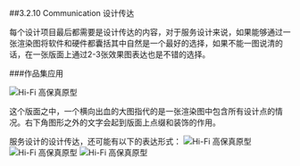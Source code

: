 ##3.2.10 Communication 设计传达


每个设计项目最后都需要是设计传达的内容，对于服务设计来说，如果能够通过一张渲染图将软件和硬件都囊括其中自然是一个最好的选择，如果不能一图说清的话，在一张版面上通过2-3张效果图表达也是不错的选择。



###作品集应用



![Hi-Fi 高保真原型](http://kitpic.makebi.net/id/ued/1-21.jpg)

这个版面之中，一个横向出血的大图指代的是一张渲染图中包含所有设计点的情况。右下角图形之外的文字会起到版面上点缀和装饰的作用。

服务设计的设计传达，还可能有以下的表达形式：
![Hi-Fi 高保真原型](http://kitpic.makebi.net/id/ued/1-21.jpg)
![Hi-Fi 高保真原型](http://kitpic.makebi.net/id/ued/1-21.jpg)
![Hi-Fi 高保真原型](http://kitpic.makebi.net/id/ued/1-21.jpg)





